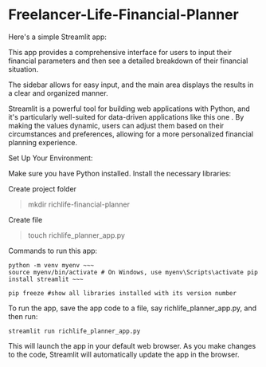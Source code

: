 # Freelancer-Life-Financial-Planner

Here's a simple Streamlit app:

This app provides a comprehensive interface for users to input their financial parameters and then see a detailed breakdown of their financial situation.

The sidebar allows for easy input, and the main area displays the results in a clear and organized manner.

Streamlit is a powerful tool for building web applications with Python, and it's particularly well-suited for data-driven applications like this one . By making the values dynamic, users can adjust them based on their circumstances and preferences, allowing for a more personalized financial planning experience.

Set Up Your Environment:

Make sure you have Python installed.
Install the necessary libraries:

Create project folder 

> mkdir richlife-financial-planner

Create file 

> touch richlife_planner_app.py

Commands to run this app:

```
python -m venv myenv ~~~
source myenv/bin/activate # On Windows, use myenv\Scripts\activate pip install streamlit ~~~

pip freeze #show all libraries installed with its version number
```
To run the app, save the app code to a file, say richlife_planner_app.py, and then run:
```
streamlit run richlife_planner_app.py
```
This will launch the app in your default web browser. As you make changes to the code, Streamlit will automatically update the app in the browser.
